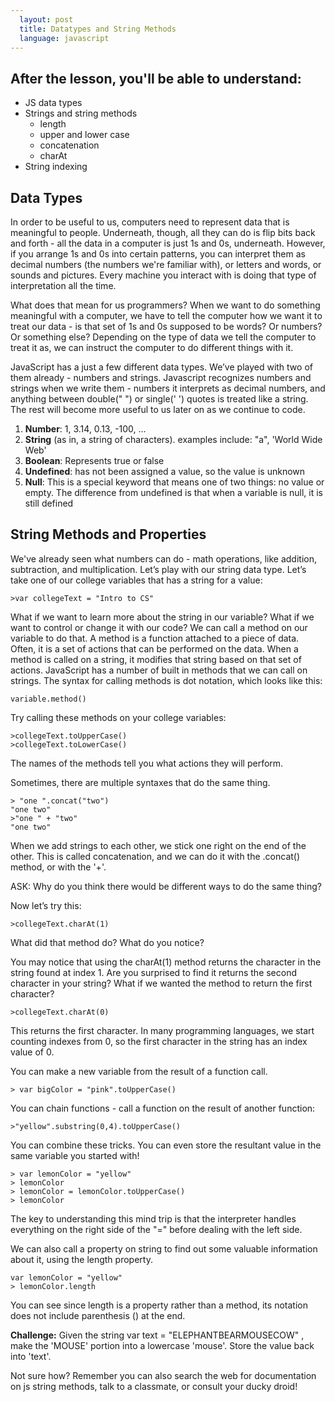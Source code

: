```yaml
---
  layout: post
  title: Datatypes and String Methods
  language: javascript
---
```


## After the lesson, you'll be able to understand:
+ JS data types
+ Strings and string methods
  + length
  + upper and lower case
  + concatenation
  + charAt
+ String indexing

##  Data Types
In order to be useful to us, computers need to represent data that is meaningful to people. Underneath, though, all they can do is flip bits back and forth - all the data in a computer is just 1s and 0s, underneath. However, if you arrange 1s and 0s into certain patterns, you can interpret them as decimal numbers (the numbers we're familiar with), or letters and words, or sounds and pictures. Every machine you interact with is doing that type of interpretation all the time.

What does that mean for us programmers? When we want to do something meaningful with a computer, we have to tell the computer how we want it to treat our data - is that set of 1s and 0s supposed to be words? Or numbers? Or something else? Depending on the type of data we tell the computer to treat it as, we can instruct the computer to do different things with it.

JavaScript has a just a few different data types. We’ve played with two of them already - numbers and strings. Javascript recognizes numbers and strings when we write them - numbers it interprets as decimal numbers, and anything between double(" ") or single(' ') quotes is treated like a string. The rest will become more useful to us later on as we continue to code.

1. **Number**: 1, 3.14, 0.13, -100, …  
2. **String** (as in, a string of characters). examples include: "a", 'World Wide Web'
3. **Boolean**: Represents true or false
4. **Undefined**: has not been assigned a value, so the value is unknown
5. **Null**: This is a special keyword that means one of two things: no value or empty. The difference from undefined is that when a variable is null, it is still defined

##  String Methods and Properties
We've already seen what numbers can do - math operations, like addition, subtraction, and multiplication. Let’s play with our string data type. Let’s take one of our college variables that has a string for a value:
```
>var collegeText = "Intro to CS"
```
What if we want to learn more about the string in our variable? What if we want to control or change it with our code? We can call a method on our variable to do that. A method is a function attached to a piece of data. Often, it is a set of actions that can be performed on the data. When a method is called on a string, it modifies that string based on that set of actions. JavaScript has a number of built in methods that we can call on strings. The syntax for calling methods is dot notation, which looks like this:
```
variable.method()
```
Try calling these methods on your college variables:
```
>collegeText.toUpperCase()
>collegeText.toLowerCase()
```
The names of the methods tell you what actions they will perform.

Sometimes, there are multiple syntaxes that do the same thing.
```
> "one ".concat("two")
"one two"
>"one " + "two"
"one two"
```
When we add strings to each other, we stick one right on the end of the other. This is called concatenation, and we can do it with the .concat() method, or with the '+'.

ASK: Why do you think there would be different ways to do the same thing?

Now let’s try this:
```
>collegeText.charAt(1)
```
What did that method do? What do you notice?

You may notice that using the charAt(1) method returns the character in the string found at index 1. Are you surprised to find it returns the second character in your string? What if we wanted the method to return the first character?
```
>collegeText.charAt(0)
```
This returns the first character. In many programming languages, we start counting indexes from 0, so the first character in the string has an index value of 0.

You can make a new variable from the result of a function call.
```
> var bigColor = "pink".toUpperCase()
```
You can chain functions - call a function on the result of another function:
```
>"yellow".substring(0,4).toUpperCase()
```
You can combine these tricks. You can even store the resultant value in the same variable you started with!
```
> var lemonColor = "yellow"
> lemonColor
> lemonColor = lemonColor.toUpperCase()
> lemonColor
```
The key to understanding this mind trip is that the interpreter handles everything on the right side of the "=" before dealing with the left side.

We can also call a property on string to find out some valuable information about it, using the length property.
```
var lemonColor = "yellow"
> lemonColor.length
```
You can see since length is a property rather than a method, its notation does not include parenthesis () at the end.

**Challenge:**
Given the string  var text = "ELEPHANTBEARMOUSECOW" , make the 'MOUSE' portion into a lowercase 'mouse'.  Store the value back into 'text'.

Not sure how? Remember you can also search the web for documentation on js
string methods, talk to a classmate, or consult your ducky droid!
